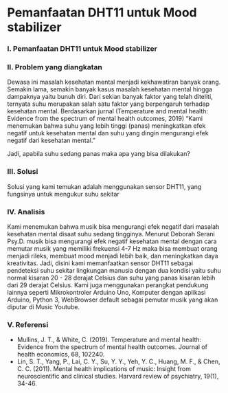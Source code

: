 # Pemanfaatan DHT11 untuk Mood stabilizer

### I. Pemanfaatan DHT11 untuk Mood stabilizer
### II. Problem yang diangkatan
Dewasa ini masalah kesehatan mental menjadi kekhawatiran banyak orang. Semakin lama, semakin banyak kasus masalah kesehatan mental hingga dampaknya yaitu bunuh diri. Dari sekian banyak faktor yang telah diteliti, ternyata suhu merupakan salah satu faktor yang berpengaruh terhadap kesehatan mental. Berdasarkan jurnal (Temperature and mental health: Evidence from the spectrum of mental health outcomes, 2019) “Kami menemukan bahwa suhu yang lebih tinggi (panas) meningkatkan efek negatif untuk kesehatan mental dan suhu yang dingin mengurangi efek negatif dari kesehatan mental.” 

Jadi, apabila suhu sedang panas maka apa yang bisa dilakukan?

### III. Solusi
Solusi yang kami temukan adalah menggunakan sensor DHT11, yang fungsinya untuk mengukur suhu sekitar
### IV. Analisis
Kami menemukan bahwa musik bisa mengurangi efek negatif dari masalah kesehatan mental disaat suhu sedang tingginya. Menurut Deborah Serani Psy.D. musik bisa mengurangi efek negatif kesehatan mental dengan cara memutar musik yang memiliki  frekuensi 4-7 Hz maka bisa membuat orang menjadi rileks, membuat mood menjadi lebih baik, dan meningkatkan daya kreativitas. Jadi, disini kami memanfaatkan sensor DHT11 sebagai pendeteksi suhu sekitar lingkungan manusia dengan dua kondisi yaitu suhu normal kisaran 20 - 28 derajat Celsius dan suhu yang panas kisaran lebih dari 29 derajat Celsius. Kami juga menggunakan perangkat pendukung lainnya seperti Mikrokontroler Arduino Uno, Komputer dengan aplikasi Arduino, Python 3, WebBrowser default sebagai pemutar musik yang akan diputar di Music Youtube.

### V. Referensi
- Mullins, J. T., & White, C. (2019). Temperature and mental health: Evidence from the spectrum of mental health outcomes. Journal of health economics, 68, 102240.
- Lin, S. T., Yang, P., Lai, C. Y., Su, Y. Y., Yeh, Y. C., Huang, M. F., & Chen, C. C. (2011). Mental health implications of music: Insight from neuroscientific and clinical studies. Harvard review of psychiatry, 19(1), 34-46.
